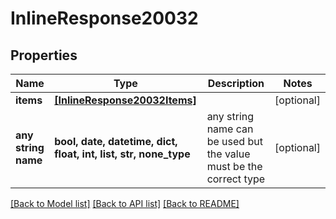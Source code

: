 # InlineResponse20032


## Properties
Name | Type | Description | Notes
------------ | ------------- | ------------- | -------------
**items** | [**[InlineResponse20032Items]**](InlineResponse20032Items.md) |  | [optional] 
**any string name** | **bool, date, datetime, dict, float, int, list, str, none_type** | any string name can be used but the value must be the correct type | [optional]

[[Back to Model list]](../README.md#documentation-for-models) [[Back to API list]](../README.md#documentation-for-api-endpoints) [[Back to README]](../README.md)


